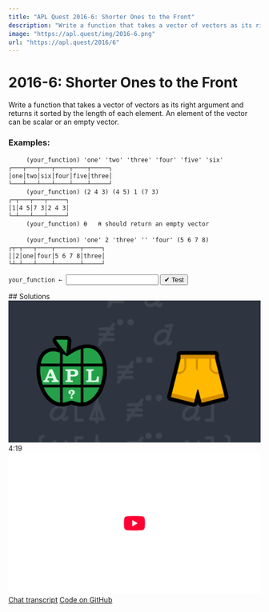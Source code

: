 ```yaml
---
title: "APL Quest 2016-6: Shorter Ones to the Front"
description: "Write a function that takes a vector of vectors as its right argument and returns it sorted by the length of each element."
image: "https://apl.quest/img/2016-6.png"
url: "https://apl.quest/2016/6"
---
```


# <span class=s>2016-</span>6: Shorter Ones to the Front
Write a function that takes a vector of vectors as its right argument and returns it sorted by the length of each element. An element of the vector can be scalar or an empty vector. 

### Examples:

```APL
     (your_function) 'one' 'two' 'three' 'four' 'five' 'six'
┌───┬───┬───┬────┬────┬─────┐
│one│two│six│four│five│three│
└───┴───┴───┴────┴────┴─────┘
     (your_function) (2 4 3) (4 5) 1 (7 3)
┌─┬───┬───┬─────┐
│1│4 5│7 3│2 4 3│
└─┴───┴───┴─────┘
     (your_function) ⍬   ⍝ should return an empty vector      

     (your_function) 'one' 2 'three' '' 'four' (5 6 7 8)
┌┬─┬───┬────┬───────┬─────┐
││2│one│four│5 6 7 8│three│
└┴─┴───┴────┴───────┴─────┘
```
<div class="pdiv">
  <code onclick="p_Input.focus()">your_function ← </code><input id="p_Input" autocomplete="off" spellcheck="false" oninput="this.parentElement.querySelector`button`.disabled=false;localStorage.setItem(window.location.pathname,this.value)" onkeypress="subm(event)">
  <button onclick="alert$.next`Testing…`;submitSolution`p`" class="md-button md-button--primary">&#x2714; Test</button>
</div>
<blockquote id="p_Output"></blockquote>
## Solutions
<div onclick="play(this)" title="Video on YouTube" class="yt">
<img alt="Video Thumbnail" src="../../img/2016-6.png">
<time>4:19</time>
<img alt="YouTube" src="../../img/yt-big.png">
</div>
<a href="https://chat.stackexchange.com/transcript/52405?m=62151647#62151647" target="_blank" class="md-button md-button--primary">Chat transcript</a>
<a href="https://github.com/abrudz/apl_quest/tree/main/2016/6.apl" target="_blank" class="md-button md-button--primary right">Code on GitHub</a>

<script>
    testCases={"a":["(2 4 3) (4 5) 1 (7 3)","'one' 'two' 'three' 'four' 'five' 'six'","'one' 2 'three' '' 'four' (5 6 7 8)","(?5⍴5)⍴¨1","⍬"],"b":["(?(?10)⍴5)⍴¨1","(?(?10)⍴(5+?10))⍴¨?10","(?(?10)⍴(5+?10))⍴¨⎕A[?26]"],"f":"{⍵[⍋≢¨⍵]}"}
    p_Input.value=localStorage.getItem(window.location.pathname)
    play=e=>e.outerHTML=`<iframe src="https://www.youtube.com/embed/ZmVuGl6-DJk?list=PLYKQVqyrAEj9wDIUyLDGtDAFTKY38BUMN&autoplay=1" title="<span class=s>2016-</span>6: Shorter Ones to the Front (APL Quest 2016-6)" frameborder="0" allow="accelerometer; autoplay; clipboard-write; encrypted-media; gyroscope; picture-in-picture; web-share" referrerpolicy="strict-origin-when-cross-origin" allowfullscreen></iframe>`
</script>
